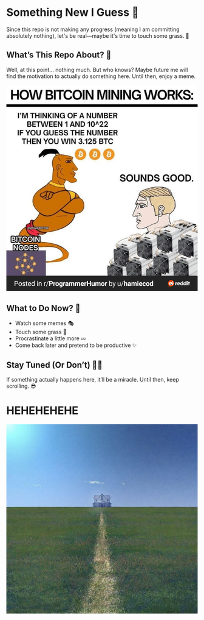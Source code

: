 # Something New I Guess 🚀

Since this repo is not making any progress (meaning I am committing absolutely nothing), let's be real—maybe it's time to touch some grass. 🌱

## What’s This Repo About? 🤔

Well, at this point… nothing much. But who knows? Maybe future me will find the motivation to actually do something here. Until then, enjoy a meme. 

![Meme](./img/meme.jpg)

## What to Do Now? 📌
- Watch some memes 🎭
- Touch some grass 🌿
- Procrastinate a little more 💤
- Come back later and pretend to be productive ✨

## Stay Tuned (Or Don’t) 🤷‍♂️
If something actually happens here, it’ll be a miracle. Until then, keep scrolling. 😎
# HEHEHEHEHE
![](./img/mem2.jpg)
